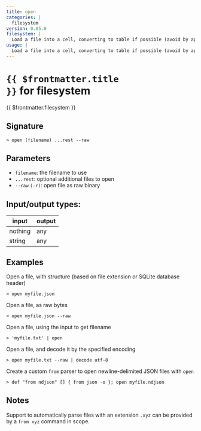 ```yaml
---
title: open
categories: |
  filesystem
version: 0.85.0
filesystem: |
  Load a file into a cell, converting to table if possible (avoid by appending '--raw').
usage: |
  Load a file into a cell, converting to table if possible (avoid by appending '--raw').
---
```

<!-- This file is automatically generated. Please edit the command in https://github.com/nushell/nushell instead. -->

# <code>{{ $frontmatter.title }}</code> for filesystem

<div class='command-title'>{{ $frontmatter.filesystem }}</div>

## Signature

```> open (filename) ...rest --raw```

## Parameters

 -  `filename`: the filename to use
 -  `...rest`: optional additional files to open
 -  `--raw` `(-r)`: open file as raw binary


## Input/output types:

| input   | output |
| ------- | ------ |
| nothing | any    |
| string  | any    |
## Examples

Open a file, with structure (based on file extension or SQLite database header)
```shell
> open myfile.json

```

Open a file, as raw bytes
```shell
> open myfile.json --raw

```

Open a file, using the input to get filename
```shell
> 'myfile.txt' | open

```

Open a file, and decode it by the specified encoding
```shell
> open myfile.txt --raw | decode utf-8

```

Create a custom `from` parser to open newline-delimited JSON files with `open`
```shell
> def "from ndjson" [] { from json -o }; open myfile.ndjson

```

## Notes
Support to automatically parse files with an extension `.xyz` can be provided by a `from xyz` command in scope.